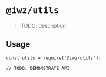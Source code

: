 # `@iwz/utils`

> TODO: description

## Usage

```
const utils = require('@iwz/utils');

// TODO: DEMONSTRATE API
```
